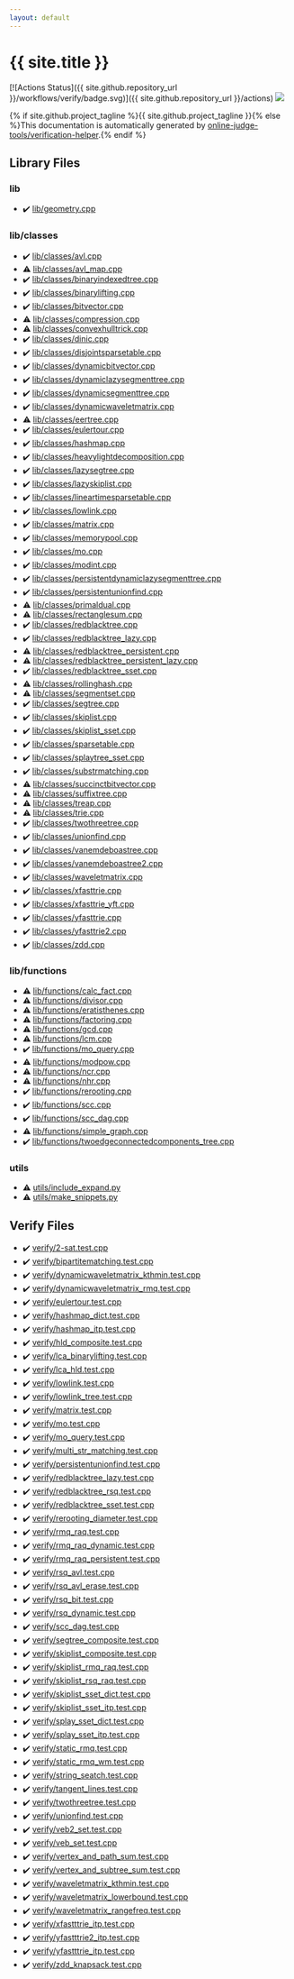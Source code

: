 ```yaml
---
layout: default
---
```


<!-- mathjax config similar to math.stackexchange -->
<script type="text/javascript" async
  src="https://cdnjs.cloudflare.com/ajax/libs/mathjax/2.7.5/MathJax.js?config=TeX-MML-AM_CHTML">
</script>
<script type="text/x-mathjax-config">
  MathJax.Hub.Config({
    TeX: { equationNumbers: { autoNumber: "AMS" }},
    tex2jax: {
      inlineMath: [ ['$','$'] ],
      processEscapes: true
    },
    "HTML-CSS": { matchFontHeight: false },
    displayAlign: "left",
    displayIndent: "2em"
  });
</script>

<script type="text/javascript" src="https://cdnjs.cloudflare.com/ajax/libs/jquery/3.4.1/jquery.min.js"></script>
<script src="https://cdn.jsdelivr.net/npm/jquery-balloon-js@1.1.2/jquery.balloon.min.js" integrity="sha256-ZEYs9VrgAeNuPvs15E39OsyOJaIkXEEt10fzxJ20+2I=" crossorigin="anonymous"></script>
<script type="text/javascript" src="assets/js/copy-button.js"></script>
<link rel="stylesheet" href="assets/css/copy-button.css" />


# {{ site.title }}

[![Actions Status]({{ site.github.repository_url }}/workflows/verify/badge.svg)]({{ site.github.repository_url }}/actions)
<a href="{{ site.github.repository_url }}"><img src="https://img.shields.io/github/last-commit/{{ site.github.owner_name }}/{{ site.github.repository_name }}" /></a>

{% if site.github.project_tagline %}{{ site.github.project_tagline }}{% else %}This documentation is automatically generated by <a href="https://github.com/online-judge-tools/verification-helper">online-judge-tools/verification-helper</a>.{% endif %}

## Library Files

<div id="e8acc63b1e238f3255c900eed37254b8"></div>

### lib

* :heavy_check_mark: <a href="library/lib/geometry.cpp.html">lib/geometry.cpp</a>


<div id="1a2816715ae26fbd9c4a8d3f916105a3"></div>

### lib/classes

* :heavy_check_mark: <a href="library/lib/classes/avl.cpp.html">lib/classes/avl.cpp</a>
* :warning: <a href="library/lib/classes/avl_map.cpp.html">lib/classes/avl_map.cpp</a>
* :heavy_check_mark: <a href="library/lib/classes/binaryindexedtree.cpp.html">lib/classes/binaryindexedtree.cpp</a>
* :heavy_check_mark: <a href="library/lib/classes/binarylifting.cpp.html">lib/classes/binarylifting.cpp</a>
* :heavy_check_mark: <a href="library/lib/classes/bitvector.cpp.html">lib/classes/bitvector.cpp</a>
* :warning: <a href="library/lib/classes/compression.cpp.html">lib/classes/compression.cpp</a>
* :warning: <a href="library/lib/classes/convexhulltrick.cpp.html">lib/classes/convexhulltrick.cpp</a>
* :heavy_check_mark: <a href="library/lib/classes/dinic.cpp.html">lib/classes/dinic.cpp</a>
* :heavy_check_mark: <a href="library/lib/classes/disjointsparsetable.cpp.html">lib/classes/disjointsparsetable.cpp</a>
* :heavy_check_mark: <a href="library/lib/classes/dynamicbitvector.cpp.html">lib/classes/dynamicbitvector.cpp</a>
* :heavy_check_mark: <a href="library/lib/classes/dynamiclazysegmenttree.cpp.html">lib/classes/dynamiclazysegmenttree.cpp</a>
* :heavy_check_mark: <a href="library/lib/classes/dynamicsegmenttree.cpp.html">lib/classes/dynamicsegmenttree.cpp</a>
* :heavy_check_mark: <a href="library/lib/classes/dynamicwaveletmatrix.cpp.html">lib/classes/dynamicwaveletmatrix.cpp</a>
* :warning: <a href="library/lib/classes/eertree.cpp.html">lib/classes/eertree.cpp</a>
* :heavy_check_mark: <a href="library/lib/classes/eulertour.cpp.html">lib/classes/eulertour.cpp</a>
* :heavy_check_mark: <a href="library/lib/classes/hashmap.cpp.html">lib/classes/hashmap.cpp</a>
* :heavy_check_mark: <a href="library/lib/classes/heavylightdecomposition.cpp.html">lib/classes/heavylightdecomposition.cpp</a>
* :heavy_check_mark: <a href="library/lib/classes/lazysegtree.cpp.html">lib/classes/lazysegtree.cpp</a>
* :heavy_check_mark: <a href="library/lib/classes/lazyskiplist.cpp.html">lib/classes/lazyskiplist.cpp</a>
* :heavy_check_mark: <a href="library/lib/classes/lineartimesparsetable.cpp.html">lib/classes/lineartimesparsetable.cpp</a>
* :heavy_check_mark: <a href="library/lib/classes/lowlink.cpp.html">lib/classes/lowlink.cpp</a>
* :heavy_check_mark: <a href="library/lib/classes/matrix.cpp.html">lib/classes/matrix.cpp</a>
* :heavy_check_mark: <a href="library/lib/classes/memorypool.cpp.html">lib/classes/memorypool.cpp</a>
* :heavy_check_mark: <a href="library/lib/classes/mo.cpp.html">lib/classes/mo.cpp</a>
* :heavy_check_mark: <a href="library/lib/classes/modint.cpp.html">lib/classes/modint.cpp</a>
* :heavy_check_mark: <a href="library/lib/classes/persistentdynamiclazysegmenttree.cpp.html">lib/classes/persistentdynamiclazysegmenttree.cpp</a>
* :heavy_check_mark: <a href="library/lib/classes/persistentunionfind.cpp.html">lib/classes/persistentunionfind.cpp</a>
* :warning: <a href="library/lib/classes/primaldual.cpp.html">lib/classes/primaldual.cpp</a>
* :warning: <a href="library/lib/classes/rectanglesum.cpp.html">lib/classes/rectanglesum.cpp</a>
* :heavy_check_mark: <a href="library/lib/classes/redblacktree.cpp.html">lib/classes/redblacktree.cpp</a>
* :heavy_check_mark: <a href="library/lib/classes/redblacktree_lazy.cpp.html">lib/classes/redblacktree_lazy.cpp</a>
* :warning: <a href="library/lib/classes/redblacktree_persistent.cpp.html">lib/classes/redblacktree_persistent.cpp</a>
* :warning: <a href="library/lib/classes/redblacktree_persistent_lazy.cpp.html">lib/classes/redblacktree_persistent_lazy.cpp</a>
* :heavy_check_mark: <a href="library/lib/classes/redblacktree_sset.cpp.html">lib/classes/redblacktree_sset.cpp</a>
* :warning: <a href="library/lib/classes/rollinghash.cpp.html">lib/classes/rollinghash.cpp</a>
* :warning: <a href="library/lib/classes/segmentset.cpp.html">lib/classes/segmentset.cpp</a>
* :heavy_check_mark: <a href="library/lib/classes/segtree.cpp.html">lib/classes/segtree.cpp</a>
* :heavy_check_mark: <a href="library/lib/classes/skiplist.cpp.html">lib/classes/skiplist.cpp</a>
* :heavy_check_mark: <a href="library/lib/classes/skiplist_sset.cpp.html">lib/classes/skiplist_sset.cpp</a>
* :heavy_check_mark: <a href="library/lib/classes/sparsetable.cpp.html">lib/classes/sparsetable.cpp</a>
* :heavy_check_mark: <a href="library/lib/classes/splaytree_sset.cpp.html">lib/classes/splaytree_sset.cpp</a>
* :heavy_check_mark: <a href="library/lib/classes/substrmatching.cpp.html">lib/classes/substrmatching.cpp</a>
* :warning: <a href="library/lib/classes/succinctbitvector.cpp.html">lib/classes/succinctbitvector.cpp</a>
* :warning: <a href="library/lib/classes/suffixtree.cpp.html">lib/classes/suffixtree.cpp</a>
* :warning: <a href="library/lib/classes/treap.cpp.html">lib/classes/treap.cpp</a>
* :warning: <a href="library/lib/classes/trie.cpp.html">lib/classes/trie.cpp</a>
* :heavy_check_mark: <a href="library/lib/classes/twothreetree.cpp.html">lib/classes/twothreetree.cpp</a>
* :heavy_check_mark: <a href="library/lib/classes/unionfind.cpp.html">lib/classes/unionfind.cpp</a>
* :heavy_check_mark: <a href="library/lib/classes/vanemdeboastree.cpp.html">lib/classes/vanemdeboastree.cpp</a>
* :heavy_check_mark: <a href="library/lib/classes/vanemdeboastree2.cpp.html">lib/classes/vanemdeboastree2.cpp</a>
* :heavy_check_mark: <a href="library/lib/classes/waveletmatrix.cpp.html">lib/classes/waveletmatrix.cpp</a>
* :heavy_check_mark: <a href="library/lib/classes/xfasttrie.cpp.html">lib/classes/xfasttrie.cpp</a>
* :heavy_check_mark: <a href="library/lib/classes/xfasttrie_yft.cpp.html">lib/classes/xfasttrie_yft.cpp</a>
* :heavy_check_mark: <a href="library/lib/classes/yfasttrie.cpp.html">lib/classes/yfasttrie.cpp</a>
* :heavy_check_mark: <a href="library/lib/classes/yfasttrie2.cpp.html">lib/classes/yfasttrie2.cpp</a>
* :heavy_check_mark: <a href="library/lib/classes/zdd.cpp.html">lib/classes/zdd.cpp</a>


<div id="abc4d0f7246596dc1cbcc6b77896a2fc"></div>

### lib/functions

* :warning: <a href="library/lib/functions/calc_fact.cpp.html">lib/functions/calc_fact.cpp</a>
* :warning: <a href="library/lib/functions/divisor.cpp.html">lib/functions/divisor.cpp</a>
* :warning: <a href="library/lib/functions/eratisthenes.cpp.html">lib/functions/eratisthenes.cpp</a>
* :warning: <a href="library/lib/functions/factoring.cpp.html">lib/functions/factoring.cpp</a>
* :warning: <a href="library/lib/functions/gcd.cpp.html">lib/functions/gcd.cpp</a>
* :warning: <a href="library/lib/functions/lcm.cpp.html">lib/functions/lcm.cpp</a>
* :heavy_check_mark: <a href="library/lib/functions/mo_query.cpp.html">lib/functions/mo_query.cpp</a>
* :warning: <a href="library/lib/functions/modpow.cpp.html">lib/functions/modpow.cpp</a>
* :warning: <a href="library/lib/functions/ncr.cpp.html">lib/functions/ncr.cpp</a>
* :warning: <a href="library/lib/functions/nhr.cpp.html">lib/functions/nhr.cpp</a>
* :heavy_check_mark: <a href="library/lib/functions/rerooting.cpp.html">lib/functions/rerooting.cpp</a>
* :heavy_check_mark: <a href="library/lib/functions/scc.cpp.html">lib/functions/scc.cpp</a>
* :heavy_check_mark: <a href="library/lib/functions/scc_dag.cpp.html">lib/functions/scc_dag.cpp</a>
* :warning: <a href="library/lib/functions/simple_graph.cpp.html">lib/functions/simple_graph.cpp</a>
* :heavy_check_mark: <a href="library/lib/functions/twoedgeconnectedcomponents_tree.cpp.html">lib/functions/twoedgeconnectedcomponents_tree.cpp</a>


<div id="2b3583e6e17721c54496bd04e57a0c15"></div>

### utils

* :warning: <a href="library/utils/include_expand.py.html">utils/include_expand.py</a>
* :warning: <a href="library/utils/make_snippets.py.html">utils/make_snippets.py</a>


## Verify Files

* :heavy_check_mark: <a href="verify/verify/2-sat.test.cpp.html">verify/2-sat.test.cpp</a>
* :heavy_check_mark: <a href="verify/verify/bipartitematching.test.cpp.html">verify/bipartitematching.test.cpp</a>
* :heavy_check_mark: <a href="verify/verify/dynamicwaveletmatrix_kthmin.test.cpp.html">verify/dynamicwaveletmatrix_kthmin.test.cpp</a>
* :heavy_check_mark: <a href="verify/verify/dynamicwaveletmatrix_rmq.test.cpp.html">verify/dynamicwaveletmatrix_rmq.test.cpp</a>
* :heavy_check_mark: <a href="verify/verify/eulertour.test.cpp.html">verify/eulertour.test.cpp</a>
* :heavy_check_mark: <a href="verify/verify/hashmap_dict.test.cpp.html">verify/hashmap_dict.test.cpp</a>
* :heavy_check_mark: <a href="verify/verify/hashmap_itp.test.cpp.html">verify/hashmap_itp.test.cpp</a>
* :heavy_check_mark: <a href="verify/verify/hld_composite.test.cpp.html">verify/hld_composite.test.cpp</a>
* :heavy_check_mark: <a href="verify/verify/lca_binarylifting.test.cpp.html">verify/lca_binarylifting.test.cpp</a>
* :heavy_check_mark: <a href="verify/verify/lca_hld.test.cpp.html">verify/lca_hld.test.cpp</a>
* :heavy_check_mark: <a href="verify/verify/lowlink.test.cpp.html">verify/lowlink.test.cpp</a>
* :heavy_check_mark: <a href="verify/verify/lowlink_tree.test.cpp.html">verify/lowlink_tree.test.cpp</a>
* :heavy_check_mark: <a href="verify/verify/matrix.test.cpp.html">verify/matrix.test.cpp</a>
* :heavy_check_mark: <a href="verify/verify/mo.test.cpp.html">verify/mo.test.cpp</a>
* :heavy_check_mark: <a href="verify/verify/mo_query.test.cpp.html">verify/mo_query.test.cpp</a>
* :heavy_check_mark: <a href="verify/verify/multi_str_matching.test.cpp.html">verify/multi_str_matching.test.cpp</a>
* :heavy_check_mark: <a href="verify/verify/persistentunionfind.test.cpp.html">verify/persistentunionfind.test.cpp</a>
* :heavy_check_mark: <a href="verify/verify/redblacktree_lazy.test.cpp.html">verify/redblacktree_lazy.test.cpp</a>
* :heavy_check_mark: <a href="verify/verify/redblacktree_rsq.test.cpp.html">verify/redblacktree_rsq.test.cpp</a>
* :heavy_check_mark: <a href="verify/verify/redblacktree_sset.test.cpp.html">verify/redblacktree_sset.test.cpp</a>
* :heavy_check_mark: <a href="verify/verify/rerooting_diameter.test.cpp.html">verify/rerooting_diameter.test.cpp</a>
* :heavy_check_mark: <a href="verify/verify/rmq_raq.test.cpp.html">verify/rmq_raq.test.cpp</a>
* :heavy_check_mark: <a href="verify/verify/rmq_raq_dynamic.test.cpp.html">verify/rmq_raq_dynamic.test.cpp</a>
* :heavy_check_mark: <a href="verify/verify/rmq_raq_persistent.test.cpp.html">verify/rmq_raq_persistent.test.cpp</a>
* :heavy_check_mark: <a href="verify/verify/rsq_avl.test.cpp.html">verify/rsq_avl.test.cpp</a>
* :heavy_check_mark: <a href="verify/verify/rsq_avl_erase.test.cpp.html">verify/rsq_avl_erase.test.cpp</a>
* :heavy_check_mark: <a href="verify/verify/rsq_bit.test.cpp.html">verify/rsq_bit.test.cpp</a>
* :heavy_check_mark: <a href="verify/verify/rsq_dynamic.test.cpp.html">verify/rsq_dynamic.test.cpp</a>
* :heavy_check_mark: <a href="verify/verify/scc_dag.test.cpp.html">verify/scc_dag.test.cpp</a>
* :heavy_check_mark: <a href="verify/verify/segtree_composite.test.cpp.html">verify/segtree_composite.test.cpp</a>
* :heavy_check_mark: <a href="verify/verify/skiplist_composite.test.cpp.html">verify/skiplist_composite.test.cpp</a>
* :heavy_check_mark: <a href="verify/verify/skiplist_rmq_raq.test.cpp.html">verify/skiplist_rmq_raq.test.cpp</a>
* :heavy_check_mark: <a href="verify/verify/skiplist_rsq_raq.test.cpp.html">verify/skiplist_rsq_raq.test.cpp</a>
* :heavy_check_mark: <a href="verify/verify/skiplist_sset_dict.test.cpp.html">verify/skiplist_sset_dict.test.cpp</a>
* :heavy_check_mark: <a href="verify/verify/skiplist_sset_itp.test.cpp.html">verify/skiplist_sset_itp.test.cpp</a>
* :heavy_check_mark: <a href="verify/verify/splay_sset_dict.test.cpp.html">verify/splay_sset_dict.test.cpp</a>
* :heavy_check_mark: <a href="verify/verify/splay_sset_itp.test.cpp.html">verify/splay_sset_itp.test.cpp</a>
* :heavy_check_mark: <a href="verify/verify/static_rmq.test.cpp.html">verify/static_rmq.test.cpp</a>
* :heavy_check_mark: <a href="verify/verify/static_rmq_wm.test.cpp.html">verify/static_rmq_wm.test.cpp</a>
* :heavy_check_mark: <a href="verify/verify/string_seatch.test.cpp.html">verify/string_seatch.test.cpp</a>
* :heavy_check_mark: <a href="verify/verify/tangent_lines.test.cpp.html">verify/tangent_lines.test.cpp</a>
* :heavy_check_mark: <a href="verify/verify/twothreetree.test.cpp.html">verify/twothreetree.test.cpp</a>
* :heavy_check_mark: <a href="verify/verify/unionfind.test.cpp.html">verify/unionfind.test.cpp</a>
* :heavy_check_mark: <a href="verify/verify/veb2_set.test.cpp.html">verify/veb2_set.test.cpp</a>
* :heavy_check_mark: <a href="verify/verify/veb_set.test.cpp.html">verify/veb_set.test.cpp</a>
* :heavy_check_mark: <a href="verify/verify/vertex_and_path_sum.test.cpp.html">verify/vertex_and_path_sum.test.cpp</a>
* :heavy_check_mark: <a href="verify/verify/vertex_and_subtree_sum.test.cpp.html">verify/vertex_and_subtree_sum.test.cpp</a>
* :heavy_check_mark: <a href="verify/verify/waveletmatrix_kthmin.test.cpp.html">verify/waveletmatrix_kthmin.test.cpp</a>
* :heavy_check_mark: <a href="verify/verify/waveletmatrix_lowerbound.test.cpp.html">verify/waveletmatrix_lowerbound.test.cpp</a>
* :heavy_check_mark: <a href="verify/verify/waveletmatrix_rangefreq.test.cpp.html">verify/waveletmatrix_rangefreq.test.cpp</a>
* :heavy_check_mark: <a href="verify/verify/xfastttrie_itp.test.cpp.html">verify/xfastttrie_itp.test.cpp</a>
* :heavy_check_mark: <a href="verify/verify/yfastttrie2_itp.test.cpp.html">verify/yfastttrie2_itp.test.cpp</a>
* :heavy_check_mark: <a href="verify/verify/yfastttrie_itp.test.cpp.html">verify/yfastttrie_itp.test.cpp</a>
* :heavy_check_mark: <a href="verify/verify/zdd_knapsack.test.cpp.html">verify/zdd_knapsack.test.cpp</a>


